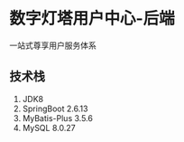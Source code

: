 # 数字灯塔用户中心-后端
一站式尊享用户服务体系
## 技术栈
1. JDK8
2. SpringBoot 2.6.13
3. MyBatis-Plus 3.5.6 
4. MySQL 8.0.27